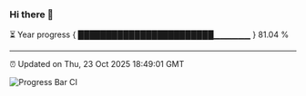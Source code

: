 ### Hi there 👋

⏳ Year progress { ████████████████████████▁▁▁▁▁▁ } 81.04 %

---

⏰ Updated on Thu, 23 Oct 2025 18:49:01 GMT

![Progress Bar CI](https://github.com/IshwaranRudhara/GIT-ACTION/workflows/Progress%20Bar%20CI/badge.svg)
